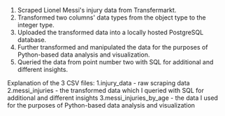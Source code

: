 1. Scraped Lionel Messi's injury data from Transfermarkt. 
2. Transformed two columns' data types from the object type to the integer type. 
3. Uploaded the transformed data into a locally hosted PostgreSQL database.
4. Further transformed and manipulated the data for the purposes of Python-based data analysis and visualization.
5. Queried the data from point number two with SQL for additional and different insights.

Explanation of the 3 CSV files:
1.injury_data - raw scraping data 
2.messi_injuries - the transformed data which I queried with SQL for additional and different insights
3.messi_injuries_by_age - the data I used for the purposes of Python-based data analysis and visualization
